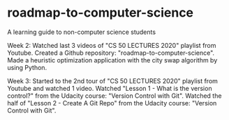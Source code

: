 # roadmap-to-computer-science
A learning guide to non-computer science students 


Week 2: 
Watched last 3 videos of "CS 50 LECTURES 2020" playlist from Youtube.
Created a Github repository: "roadmap-to-computer-science".
Made a heuristic optimization application with the city swap algorithm by using Python.

Week 3:
Started to the 2nd tour of "CS 50 LECTURES 2020" playlist from Youtube and watched 1 video.
Watched "Lesson 1 - What is the version control?" from the Udacity course: "Version Control with Git".
Watched the half of "Lesson 2 - Create A Git Repo" from the Udacity course: "Version Control with Git".

